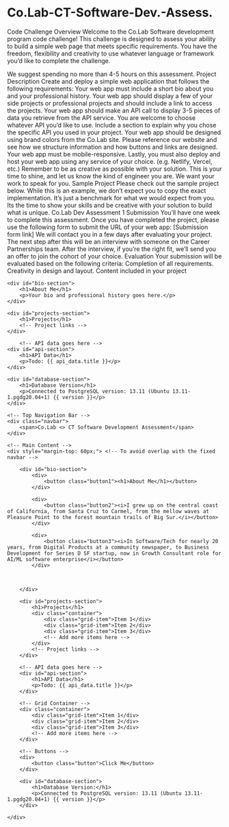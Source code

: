 # Co.Lab-CT-Software-Dev.-Assess.
Code Challenge Overview Welcome to the Co.Lab Software development program code challenge! This challenge is designed to assess your ability to build a simple web page that meets specific requirements. You have the freedom, flexibility and creativity to use whatever language or framework you’d like to complete the challenge.

We suggest spending no more than 4-5 hours on this assessment.
Project Description
Create and deploy a simple web application that follows the following requirements:
Your web app must include a short bio about you and your professional history.
Your web app should display a few of your side projects or professional projects and should include a link to access the projects.
Your web app should make an API call to display 3-5 pieces of data you retrieve from the API service. You are welcome to choose whatever API you’d like to use.
Include a section to explain why you chose the specific API you used in your project.
Your web app should be designed using brand colors from the Co.Lab site. Please reference our website and see how we structure information and how buttons and links are designed.
Your web app must be mobile-responsive.
Lastly, you must also deploy and host your web app using any service of your choice. (e.g. Netlify, Vercel, etc.)
Remember to be as creative as possible with your solution. This is your time to shine, and let us know the kind of engineer you are. We want your work to speak for you.
Sample Project
Please check out the sample project below. While this is an example, we don’t expect you to copy the exact implementation. It’s just a benchmark for what we would expect from you. Its the time to show your skills and be creative with your solution to build what is unique.
Co.Lab Dev Assessment 1
Submission
You’ll have one week to complete this assessment.
Once you have completed the project, please use the following form to submit the URL of your web app:
[Submission form link] 
We will contact you in a few days after evaluating your project.
The next step after this will be an interview with someone on the Career Partnerships team.
After the interview, if you’re the right fit, we’ll send you an offer to join the cohort of your choice.
Evaluation
Your submission will be evaluated based on the following criteria:
Completion of all requirements.
Creativity in design and layout.
Content included in your project





















<!DOCTYPE html>
<html>
<head>
    <title>Your Web App</title>
    <!--<link rel="stylesheet" type="text/css" href="{{ url_for('static', filename='style.css') }}">-->
    <link rel="stylesheet" href="static/ style.css">
</head>


<body>

    <div id="bio-section">
        <h1>About Me</h1>
        <p>Your bio and professional history goes here.</p>
    </div>

    <div id="projects-section">
        <h1>Projects</h1>
        <!-- Project links -->
    </div>

        <!-- API data goes here -->
    <div id="api-section">
        <h1>API Data</h1>
        <p>Todo: {{ api_data.title }}</p>
    </div>
    
    <div id="database-section">
        <h1>Database Version</h1>
        <p>Connected to PostgreSQL version: 13.11 (Ubuntu 13.11-1.pgdg20.04+1) {{ version }}</p>
    </div>
    
</body>
</html>

















<!DOCTYPE html>
<html>
<head>
    <title>Co.Lab-CT-Assess.</title>
    <!--<link rel="stylesheet" type="text/css" href="{{ url_for('static', filename='style.css') }}">--->
    <link rel="stylesheet" href="static/ style.css">
</head>
</head>
<body>

    <!-- Top Navigation Bar -->
    <div class="navbar">
        <span>Co.Lab <> CT Software Development Assessment</span>
    </div>
    
    <!-- Main Content -->
    <div style="margin-top: 60px;"> <!-- To avoid overlap with the fixed navbar -->
        
        <div id="bio-section">
            <div>
                <button class="button1"><h1>About Me</h1></button>
            </div>

            <div>
                <button class="button2"><i>I grew up on the central coast of California, from Santa Cruz to Carmel, from the mellow waves at Pleasure Point to the forest mountain trails of Big Sur.</i></button>
            </div>

            <div>
                <button class="button3"><i>In Software/Tech for nearly 20 years, from Digital Products at a community newspaper, to Business Development for Series D SF startup, now in Growth Consultant role for AI/ML software enterprise</i></button>
            </div>

    

        </div>
    
        <div id="projects-section">
            <h1>Projects</h1>
            <div class="container">
                <div class="grid-item">Item 1</div>
                <div class="grid-item">Item 2</div>
                <div class="grid-item">Item 3</div>
                <!-- Add more items here -->
            </div>
            <!-- Project links -->
        </div>
    
        <!-- API data goes here -->
        <div id="api-section">
            <h1>API Data</h1>
            <p>Todo: {{ api_data.title }}</p>
        </div>

        <!-- Grid Container -->
        <div class="container">
            <div class="grid-item">Item 1</div>
            <div class="grid-item">Item 2</div>
            <div class="grid-item">Item 3</div>
            <!-- Add more items here -->
        </div>
    
        <!-- Buttons -->
        <div>
            <button class="button">Click Me</button>
        </div>

        <div id="database-section">
            <h1>Database Version:</h1>
            <p>Connected to PostgreSQL version: 13.11 (Ubuntu 13.11-1.pgdg20.04+1) {{ version }}</p>
        </div>
    
    </div>
</body>
</html>






